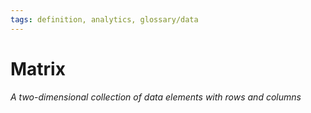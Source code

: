 ```yaml
---
tags: definition, analytics, glossary/data
---
```

#  Matrix
*A two-dimensional collection of data elements with rows and columns*